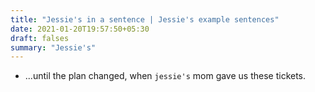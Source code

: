```yaml
---
title: "Jessie's in a sentence | Jessie's example sentences"
date: 2021-01-20T19:57:50+05:30
draft: falses
summary: "Jessie's"
---
```

- ...until the plan changed, when `jessie's` mom gave us these tickets.
                 

